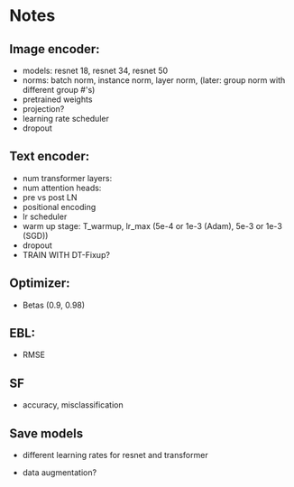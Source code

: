 # Notes

## Image encoder:
- models: resnet 18, resnet 34, resnet 50
- norms: batch norm, instance norm, layer norm, (later: group norm with different group #'s)
- pretrained weights
- projection?
- learning rate scheduler
- dropout

## Text encoder:
- num transformer layers:
- num attention heads:
- pre vs post LN
- positional encoding
- lr scheduler 
- warm up stage: T_warmup, lr_max (5e-4 or 1e-3 (Adam), 5e-3 or 1e-3 (SGD))
- dropout
- TRAIN WITH DT-Fixup?

## Optimizer:
- Betas (0.9, 0.98)

## EBL:
- RMSE

## SF
- accuracy, misclassification

## Save models

- different learning rates for resnet and transformer

- data augmentation?